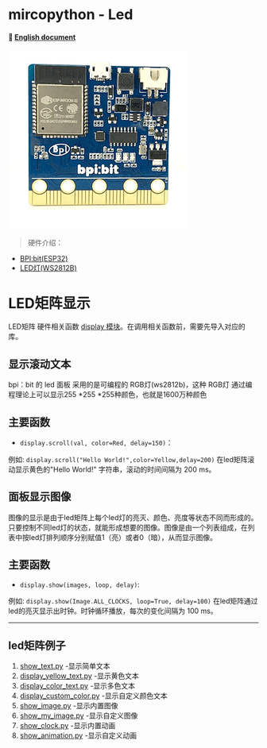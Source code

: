 # mircopython - Led
#### 📖 [English document](https://github.com/aJantes/MircoPython-led/blob/master/english_document.md)
![](album/bit.gif)
> 硬件介绍：

- [BPI:bit(ESP32)](https://github.com/aJantes/introduce-bpi-bit/blob/master/README.md)   
- [LED灯(WS2812B)](https://github.com/aJantes/MircoPython-led/blob/master/source/WS2812B.pdf)





# LED矩阵显示
LED矩阵 硬件相关函数 [display 模块](https://github.com/aJantes/MircoPython-led/blob/master/source/display.py)。在调用相关函数前，需要先导入对应的库。
    

## **显示滚动文本**
bpi：bit 的 led 面板 采用的是可编程的 RGB灯(ws2812b)，这种 RGB灯 通过编程理论上可以显示255 *255 *255种颜色，也就是1600万种颜色
## 主要函数 

- `display.scroll(val, color=Red, delay=150)`：


例如: `display.scroll("Hello World!",color=Yellow,delay=200)` 在led矩阵滚动显示黄色的"Hello World!" 字符串，滚动的时间间隔为 200 ms。




## **面板显示图像**

图像的显示是由于led矩阵上每个led灯的亮灭、颜色、亮度等状态不同而形成的。只要控制不同led灯的状态，就能形成想要的图像。图像是由一个列表组成，在列表中按led灯排列顺序分别赋值1（亮）或者0（暗），从而显示图像。

## 主要函数
- `display.show(images, loop, delay)`:



例如: `display.show(Image.ALL_CLOCKS, loop=True, delay=100)`  在led矩阵通过led的亮灭显示出时钟。时钟循环播放，每次的变化间隔为 100 ms。


---

## **led矩阵例子**
1. [show_text.py](https://github.com/aJantes/MircoPython-led/blob/master/example/show_text.py)   -显示简单文本
2. [display_yellow_text.py](https://github.com/aJantes/MircoPython-led/blob/master/example/display_yellow_text.py)   -显示黄色文本
3. [display_color_text.py](https://github.com/aJantes/MircoPython-led/blob/master/example/display_color_text.py)  -显示多色文本
4. [display_custom_color.py](https://github.com/aJantes/MircoPython-led/blob/master/example/display_custom_color.py)  -显示自定义颜色文本
5. [show_image.py](https://github.com/aJantes/MircoPython-led/blob/master/example/show_image.py)  -显示内置图像
6. [show_my_image.py](https://github.com/aJantes/MircoPython-led/blob/master/example/show_my_image.py)  -显示自定义图像
7. [show_clock.py](https://github.com/aJantes/MircoPython-led/blob/master/example/show_clock.py)  -显示内置动画
8. [show_animation.py](https://github.com/aJantes/MircoPython-led/blob/master/example/show_animation.py)  -显示自定义动画

